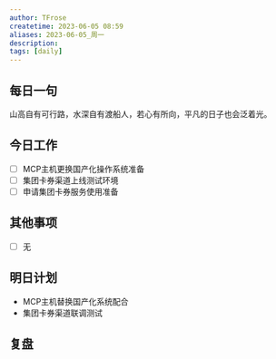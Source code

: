 ```yaml
---
author: TFrose
createtime: 2023-06-05 08:59
aliases: 2023-06-05_周一
description:
tags: [daily]
---
```


## 每日一句
山高自有可行路，水深自有渡船人，若心有所向，平凡的日子也会泛着光。

## 今日工作
- [ ] MCP主机更换国产化操作系统准备
- [ ] 集团卡券渠道上线测试环境
- [ ] 申请集团卡券服务使用准备

## 其他事项
- [ ] 无

## 明日计划
- MCP主机替换国产化系统配合
- 集团卡券渠道联调测试

## 复盘

